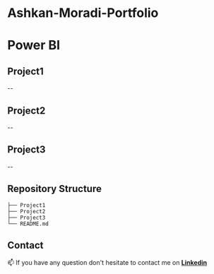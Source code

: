 # Ashkan-Moradi-Portfolio
# Power BI

## Project1
--
## Project2
--
## Project3
--

## Repository Structure
```
├── Project1
├── Project2
├── Project3
└── README.md
```
## Contact
📫 If you have any question don't hesitate to contact me on [**Linkedin**](https://www.linkedin.com/in/ashkan-moradi-33936278/)
